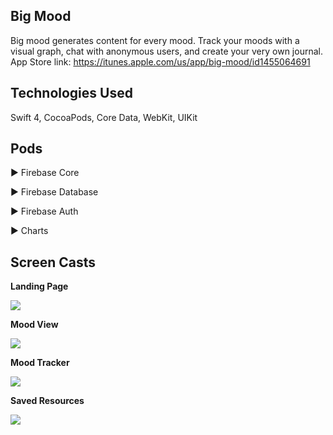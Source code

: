 ## Big Mood

Big mood generates content for every mood. Track your moods with a visual graph, chat with anonymous users, and create your very own journal. App Store link: https://itunes.apple.com/us/app/big-mood/id1455064691

## Technologies Used

Swift 4, CocoaPods, Core Data, WebKit, UIKit

## Pods

▶ Firebase Core

▶ Firebase Database

▶ Firebase Auth

▶ Charts


## Screen Casts

**Landing Page**

![](https://lh3.googleusercontent.com/HhjvompYShCHP11d-GNfxJ95PChUTmbQQuzeGm3tGoSj__6MVvxQEpQobdYGNbXR3QJvVd-Sm0jV)

**Mood View**

![](https://lh3.googleusercontent.com/F8PglFuDULw6_C15ubftqjJRsyPTNJzZbYZISAlinMQKTqCPHVZPm8ueZxOpvzCimXd3vkrTaq5y)

**Mood Tracker**

![](https://lh3.googleusercontent.com/9JToWzXGWnSUsRg72ammmQYkRrv7JTWNsZblqu1LPJLYpxvurq494zzhiuvkKCXiruzowNcXqHZ1)

**Saved Resources**

![](https://lh3.googleusercontent.com/Y3ua7zcXdVmxt0cQfVJxnGB4hGkWuQfwAF3IL50MIcW-f7U2UmJaywQzoQTAnD6WboJPhWImkX1F)
